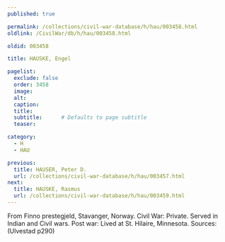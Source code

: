 ```yaml
---
published: true

permalink: /collections/civil-war-database/h/hau/003458.html
oldlink: /CivilWar/db/h/hau/003458.html

oldid: 003458

title: HAUSKE, Engel

pagelist:
  exclude: false
  order: 3458
  image: 
  alt:
  caption:
  title:
  subtitle:      # Defaults to page subtitle
  teaser:

category: 
  - H 
  - HAU

previous:
  title: HAUSER, Peter D.
  url: /collections/civil-war-database/h/hau/003457.html  
next:
  title: HAUSKE, Rasmus
  url: /collections/civil-war-database/h/hau/003459.html   
---
```

From Finno prestegjeld, Stavanger, Norway. Civil War: Private. Served in Indian and Civil wars. Post war: Lived at St. Hilaire, Minnesota. Sources: (Ulvestad p290)
